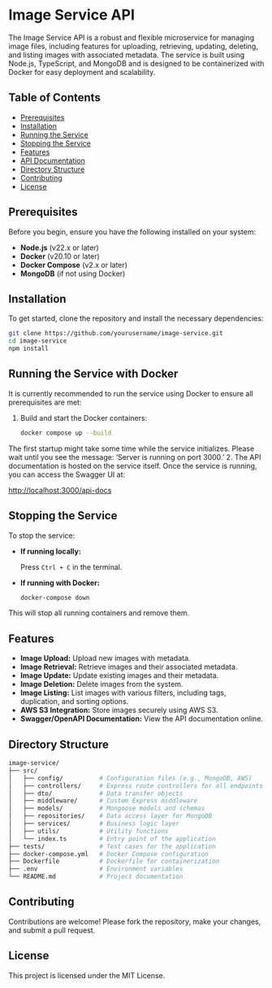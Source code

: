 
# Image Service API

The Image Service API is a robust and flexible microservice for managing image files, including features for uploading, retrieving, updating, deleting, and listing images with associated metadata. The service is built using Node.js, TypeScript, and MongoDB and is designed to be containerized with Docker for easy deployment and scalability.

## Table of Contents

- [Prerequisites](#prerequisites)
- [Installation](#installation)
- [Running the Service](#running-the-service)
- [Stopping the Service](#stopping-the-service)
- [Features](#features)
- [API Documentation](#api-documentation)
- [Directory Structure](#directory-structure)
- [Contributing](#contributing)
- [License](#license)

## Prerequisites

Before you begin, ensure you have the following installed on your system:

- **Node.js** (v22.x or later)
- **Docker** (v20.10 or later)
- **Docker Compose** (v2.x or later)
- **MongoDB** (if not using Docker)

## Installation

To get started, clone the repository and install the necessary dependencies:

```bash
git clone https://github.com/yourusername/image-service.git
cd image-service
npm install
```

## Running the Service with Docker

It is currently recommended to run the service using Docker to ensure all prerequisites are met:

1. Build and start the Docker containers:

   ```bash
   docker compose up --build
   ```
The first startup might take some time while the service initializes. Please wait until you see the message: ‘Server is running on port 3000.’
2. The API documentation is hosted on the service itself. Once the service is running, you can access the Swagger UI at:

[http://localhost:3000/api-docs](http://localhost:3000/api-docs)

## Stopping the Service

To stop the service:

- **If running locally:**

  Press `Ctrl + C` in the terminal.

- **If running with Docker:**

  ```bash
  docker-compose down
  ```

This will stop all running containers and remove them.

## Features

- **Image Upload:** Upload new images with metadata.
- **Image Retrieval:** Retrieve images and their associated metadata.
- **Image Update:** Update existing images and their metadata.
- **Image Deletion:** Delete images from the system.
- **Image Listing:** List images with various filters, including tags, duplication, and sorting options.
- **AWS S3 Integration:** Store images securely using AWS S3.
- **Swagger/OpenAPI Documentation:** View the API documentation online.


## Directory Structure

```bash
image-service/
├── src/
│   ├── config/          # Configuration files (e.g., MongoDB, AWS)
│   ├── controllers/     # Express route controllers for all endpoints
│   ├── dto/             # Data transfer objects
│   ├── middleware/      # Custom Express middleware
│   ├── models/          # Mongoose models and schemas
│   ├── repositories/    # Data access layer for MongoDB
│   ├── services/        # Business logic layer
│   ├── utils/           # Utility functions
│   └── index.ts         # Entry point of the application
├── tests/               # Test cases for the application
├── docker-compose.yml   # Docker Compose configuration
├── Dockerfile           # Dockerfile for containerization
├── .env                 # Environment variables
└── README.md            # Project documentation
```

## Contributing

Contributions are welcome! Please fork the repository, make your changes, and submit a pull request.

## License

This project is licensed under the MIT License.
